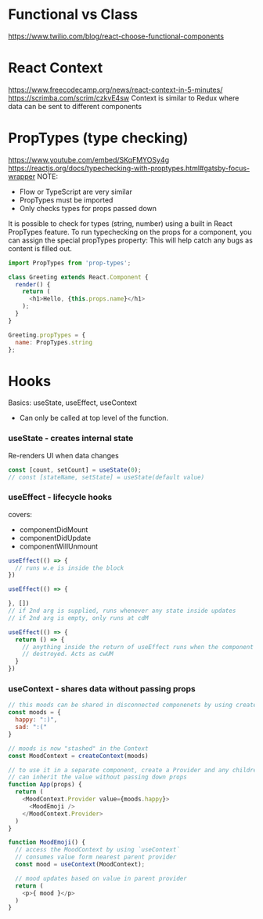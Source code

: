 # Functional vs Class
https://www.twilio.com/blog/react-choose-functional-components

# React Context
https://www.freecodecamp.org/news/react-context-in-5-minutes/
https://scrimba.com/scrim/czkvE4sw
Context is similar to Redux where data can be sent to different components

# PropTypes (type checking)
https://www.youtube.com/embed/SKqFMYOSy4g
https://reactjs.org/docs/typechecking-with-proptypes.html#gatsby-focus-wrapper
NOTE: 
 - Flow or TypeScript are very similar
 - PropTypes must be imported
 - Only checks types for props passed down

It is possible to check for types (string, number) using a built in React 
PropTypes feature.
To run typechecking on the props for a component, you can assign the special propTypes property:
This will help catch any bugs as content is filled out.

```js
import PropTypes from 'prop-types';

class Greeting extends React.Component {
  render() {
    return (
      <h1>Hello, {this.props.name}</h1>
    );
  }
}

Greeting.propTypes = {
  name: PropTypes.string
};
```

# Hooks
Basics: useState, useEffect, useContext
- Can only be called at top level of the function.

### useState - creates internal state
Re-renders UI when data changes
```js
const [count, setCount] = useState(0);
// const [stateName, setState] = useState(default value)

```

### useEffect - lifecycle hooks
covers:
- componentDidMount
- componentDidUpdate
- componentWillUnmount
```js
useEffect(() => {
  // runs w.e is inside the block
})

useEffect(() => {

}, [])
// if 2nd arg is supplied, runs whenever any state inside updates
// if 2nd arg is empty, only runs at cdM

useEffect(() => {
  return () => {
    // anything inside the return of useEffect runs when the component is 
    // destroyed. Acts as cwUM
  }
})
```

### useContext - shares data without passing props
```js
// this moods can be shared in disconnected componenets by using createContext
const moods = {
  happy: ":)",
  sad: ":("
}

// moods is now "stashed" in the Context
const MoodContext = createContext(moods)

// to use it in a separate component, create a Provider and any children
// can inherit the value without passing down props
function App(props) {
  return (
    <MoodContext.Provider value={moods.happy}>
      <MoodEmoji />
    </MoodContext.Provider>
  )
}

function MoodEmoji() {
  // access the MoodContext by using `useContext`
  // consumes value form nearest parent provider
  const mood = useContext(MoodContext);

  // mood updates based on value in parent provider
  return (
    <p>{ mood }</p>
  )
}
```